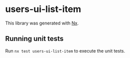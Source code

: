 # users-ui-list-item

This library was generated with [Nx](https://nx.dev).

## Running unit tests

Run `nx test users-ui-list-item` to execute the unit tests.
